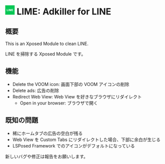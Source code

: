 # <img src="app/src/main/ic_launcher-playstore.png" width="30px"> LIME: Adkiller for LINE

## 概要

This is an Xposed Module to clean LINE. 

LINE を掃除する Xposed Module です。

## 機能

- Delete the VOOM icon: 画面下部の VOOM アイコンの削除
- Delete ads: 広告の削除
- Redirect Web View: Web View を好きなブラウザにリダイレクト
  - Open in your browser: ブラウザで開く

## 既知の問題

- 稀にホームタブの広告の空白が残る
- Web View を Custom Tabs にリダイレクトした場合、下部に余白が生じる
- LSPosed Framework でのアイコンがデフォルトになっている

新しいバグや修正は報告をお願いします。
